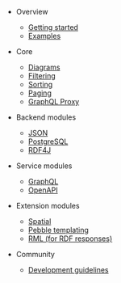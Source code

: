 - Overview

  - [Getting started](overview/getting_started.md)
  - [Examples](overview/examples.md)

- Core
  - [Diagrams](core/diagrams.md)
  - [Filtering](core/filtering.md)
  - [Sorting](core/sorting.md)
  - [Paging](core/paging.md)
  - [GraphQL Proxy](core/graphqlproxy.md)
  
- Backend modules

  - [JSON](backend/json.md)
  - [PostgreSQL](backend/postgres.md)
  - [RDF4J](backend/rdf4j.md)

- Service modules

  - [GraphQL](service/graphql.md)
  - [OpenAPI](service/openapi.md)

- Extension modules

  - [Spatial](ext/spatial.md)
  - [Pebble templating](ext/templating-pebble.md)
  - [RML (for RDF responses)](ext/rml.md)

- Community

  - [Development guidelines](community/development_guidelines.md)
